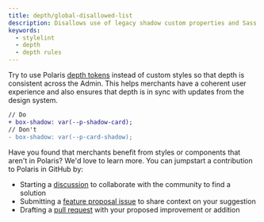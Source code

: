 ```yaml
---
title: depth/global-disallowed-list
description: Disallows use of legacy shadow custom properties and Sass mixin data
keywords:
  - stylelint
  - depth
  - depth rules
---
```


Try to use Polaris [depth tokens](/tokens/depth) instead of custom styles so that depth is consistent across the Admin. This helps merchants have a coherent user experience and also ensures that depth is in sync with updates from the design system.

```diff
// Do
+ box-shadow: var(--p-shadow-card);
// Don't
- box-shadow: var(--p-card-shadow);
```

Have you found that merchants benefit from styles or components that aren't in Polaris? We'd love to learn more. You can jumpstart a contribution to Polaris in GitHub by:

- Starting a [discussion](https://github.com/Shopify/polaris/discussions/6750) to collaborate with the community to find a solution
- Submitting a [feature proposal issue](https://github.com/Shopify/polaris/issues/new?assignees=&labels=Feature+request&template=FEATURE_REQUEST.md) to share context on your suggestion
- Drafting a [pull request](https://github.com/Shopify/polaris/pulls) with your proposed improvement or addition
